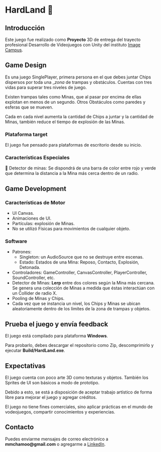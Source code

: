 # HardLand :small_blue_diamond:

## Introducción
Este juego fue realizado como **Proyecto** 3D de entrega del trayecto profesional Desarrollo de Videojuegos con Unity del instituto [Image Campus](https://www.imagecampus.edu.ar).

## Game Design
Es una juego SinglePlayer, primera persona en el que debes juntar Chips dispersos por toda una __zona_ de trampas y obstáculos. Cuentas con tres vidas para superar tres niveles de juego.

Existen trampas tales como Minas, que al pasar por encima de ellas explotan en menos de un segundo. Otros Obstáculos como paredes y esferas que se mueven.

Cada en cada nivel aumenta la cantidad de Chips a juntar y la cantidad de Minas, también reduce el tiempo de explosión de las Minas.

### Plataforma target
El juego fue pensado para plataformas de escritorio desde su inicio.

### Características Especiales
:small_blue_diamond: Detector de minas: Se dispondrá de una barra de color entre rojo y verde que determina la distancia a la Mina más cerca dentro de un radio.

## Game Development

### Características de Motor
- UI Canvas.
- Animaciones de UI.
- Partículas: explosión de Minas.
- No se utilizó Físicas para movimientos de cualquier objeto.

### Software
- Patrones: 
  - Singleton: un AudioSource que no se destruye entre escenas. 
  - Estado: Estados de una Mina: Reposo, Contacto, Explosión, Detonada.
- Controladores: GameController, CanvasController, PlayerController, SoundController, etc.
- Detector de Minas: __Lerp__ entre dos colores según la Mina más cercana. Se genera una colección de Minas a medida que éstas interactúan con un Collider de radio X.
- Pooling de Minas y Chips.
- Cada vez que se instancia un nivel, los Chips y Minas se ubican aleatoriamente dentro de los límites de la zona de trampas y objetos.

## Prueba el juego y envía feedback
El juego está compilado para plataforma __Windows__.

Para probarlo, debes descargar el repositorio como Zip, descomprimirlo y ejecutar __Build/HardLand.exe__.

## Expectativas
El juego cuenta con poco arte 3D como texturas y objetos. También los Sprites de UI son básicos a modo de prototipo.

Debido a esto, se está a disposición de aceptar trabajo artístico de forma libre para mejorar el juego y agregar créditos.

El juego no tiene fines comerciales, sino aplicar prácticas en el mundo de vodeojuegos, compartir conocimientos y experiencias.

## Contacto
Puedes enviarme mensajes de correo electrónico a __mmchamoo@gmail.com__ o agregarme a [LinkedIn](https://www.linkedin.com/in/mauricio-manuel-chamorro).
